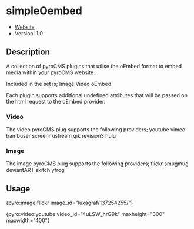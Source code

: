 # simpleOembed 

* [Website](http://timothyreynolds.co.uk)
* Version: 1.0

## Description

A collection of pyroCMS plugins that utlise the oEmbed format to embed media within your pyroCMS website. 

Included in the set is;
    Image
    Video
    oEmbed

Each plugin supports additional undefined attributes that will be passed on the html request to the oEmbed provider.

### Video
The video pyroCMS plug supports the following providers;
youtube
vimeo
bambuser
screenr
ustream
qik
revision3
hulu

### Image 
The image pyroCMS plug supports the following providers;
flickr
smugmug
deviantART
skitch
yfrog

## Usage 

{pyro:image:flickr image_id="luxagraf/137254255/"}

{pyro:video:youtube video_id="4uLSW_hrG9k" maxheight="300" maxwidth="400"}

